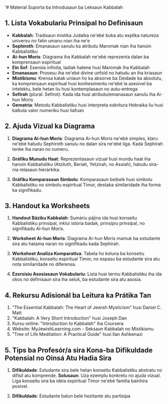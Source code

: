 '# Material Suporta ba Introdusaun ba Leksaun Kabbalah 

## 1. Lista Vokabulariu Prinsipal ho Definisaun

- **Kabbalah**: Tradisaun mistika Judaika ne'ebé buka atu explika natureza universu no fatin umanu nian iha ne'e
- **Sephiroth**: Emanasaun sanulu ka atributu Maromak nian iha hanoin Kabbalistiku
- **Ai-hun Moris**: Diagrama iha Kabbalah ne'ebé reprezenta dalan ba komprensaun espiritual
- **Ein Sof**: Esensia infinita, ladiak hatene husi Maromak iha Kabbalah
- **Emanasaun**: Prosesu iha ne'ebé divine unfold no hatudu an iha kriasaun
- **Mistikismu**: Krensa katak uniaun ho ka absorve ba Deidade ka absolutu, ka komprensaun espiritual husi konhesimentu ne'ebé la asesivel ba intelektu, bele hetan liu husi kontemplasaun no autu-entrega
- **Sefirah** (plural: Sefirot): Kada ida husi atributu/emanasaun sanulu iha Ai-hun Moris
- **Gematria**: Metodu Kabbalistiku husi interpreta eskritura Hebraika liu husi kalkula valor numeriku husi liafuan

## 2. Ajuda Vizual ka Diagrama

1. **Diagrama Ai-hun Moris**: Diagrama Ai-hun Moris ne'ebé simples, klaru ne'ebé hatudu Sephiroth sanulu no dalan sira ne'ebé liga. Kada Sephirah tenke iha naran no numeru.
   
2. **Gráfiku Munudu Haat**: Reprezentasaun vizual husi mundu haat iha hanoin Kabbalistiku (Atziluth, Beriah, Yetzirah, no Assiah), hatudu sira-nia relasaun hierárkika.

3. **Gráfiku Komparasaun Simbolu**: Komparasaun beibeik husi simbolu Kabbalistiku no simbolu espiritual Timor, destaka similaridade iha forma ka signifikadu.

## 3. Handout ka Worksheets

1. **Handout Báziku Kabbalah**: Sumáriu pájina ida husi konseitu Kabbalistiku prinsipal, inklui istória badak, prinsípiu prinsipal, no signifikadu Ai-hun Moris.

2. **Worksheet Ai-hun Moris**: Diagrama Ai-hun Moris mamuk ba estudante sira atu hatama naran no signifikadu kada Sephirah.

3. **Worksheet Analiza Komparativa**: Tabela ho koluna ba konseitu Kabbalistiku, konseitu espiritual Timor, no espasu ba estudante sira atu nota similaridade no diferensa.

4. **Ezersísiu Asosiasaun Vokabulariu**: Lista husi termu Kabbalistiku iha ida okos no definisaun sira iha seluk, ba estudante sira atu asosia.

## 4. Rekursu Adisionál ba Leitura ka Prátika Tan

1. "The Essential Kabbalah: The Heart of Jewish Mysticism" husi Daniel C. Matt
2. "Kabbalah: A Very Short Introduction" husi Joseph Dan
3. Kursu online: "Introduction to Kabbalah" iha Coursera
4. Website: MyJewishLearning.com - Seksaun Kabbalah no Mistikismu
5. "Tree of Life Meditation: A Practical Guide" husi Ilan Ashkenazi

## 5. Tips ba Profesór/a sira Kona-ba Difikuldade Potensial no Oinsá Atu Hadia Sira

1. **Difikuldade**: Estudante sira bele hetan konseitu Kabbalistiku abstratu no difísil atu komprende.
   **Solusaun**: Uza ezemplu konkretu no ajuda vizual. Liga konseitu sira ba ideia espiritual Timor ne'ebé familia bainhira posivel.

2. **Difikuldade**: Estudante balun bele hezitante atu partisipa